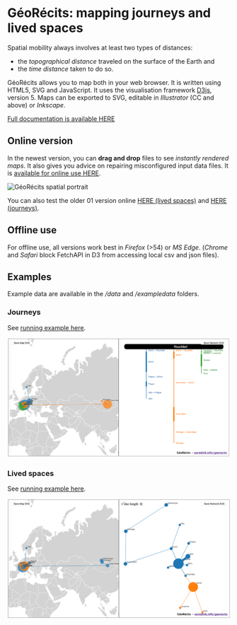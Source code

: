 # GéoRécits: mapping journeys and lived spaces

Spatial mobility always involves at least two types of distances:

- the _topographical distance_ traveled on the surface of the Earth and
- the _time distance_ taken to do so.

GéoRécits allows you to map both in your web browser. It is written using HTML5, SVG and JavaScript. It uses the visualisation framework [D3js](https://github.com/d3/d3), version 5. Maps can be exported to SVG, editable in _Illustrator_ (CC and above) or _Inkscape_.

[Full documentation is available HERE](https://ourednik.info/georecits/)

## Online version

In the newest version, you can __drag and drop__ files to see _instantly rendered maps_. It also gives you advice on repairing misconfigured input data files. It is [available for online use HERE](https://ourednik.info/georecits/v02/).

![GéoRécits spatial portrait](/img/georecits5.gif)

You can also test the older 01 version online [HERE (lived spaces)](https://ourednik.info/georecits/v01_livedspaces/) and [HERE (journeys)](https://ourednik.info/georecits/v01_journeys/).

## Offline use

For offline use, all versions work best in _Firefox_ (>54) or _MS Edge_. (_Chrome_ and _Safari_ block FetchAPI in D3 from accessing local csv and json files).

## Examples

Example data are available in the _/data_ and _/exampledata_ folders.

### Journeys

See [running example here](https://ourednik.info/georecits/v02_journeys/).

![GéoRécits journeys](/img/georecits1.png)

### Lived spaces

See [running example here](https://ourednik.info/georecits/v02/).

![GéoRécits spatial portrait](/img/georecits3.png)